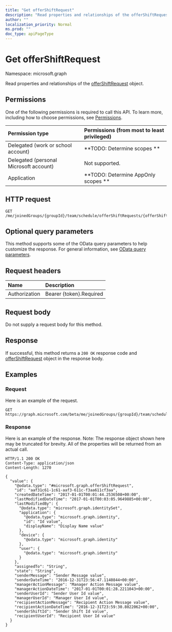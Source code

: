 ```yaml
---
title: "Get offerShiftRequest"
description: "Read properties and relationships of the offerShiftRequest object."
author: ""
localization_priority: Normal
ms.prod: ""
doc_type: apiPageType
---
```


# Get offerShiftRequest

Namespace: microsoft.graph

Read properties and relationships of the [offerShiftRequest](../resources/offershiftrequest.md) object.

## Permissions
One of the following permissions is required to call this API. To learn more, including how to choose permissions, see [Permissions](/concepts/permissions-reference.md).

|Permission type|Permissions (from most to least privileged)|
|:---|:---|
|Delegated (work or school account)|**TODO: Determine scopes **|
|Delegated (personal Microsoft account)|Not supported.|
|Application|**TODO: Determine AppOnly scopes **|

## HTTP request
<!-- {
  "blockType": "ignored"
}
-->
``` http
GET /me/joinedGroups/{groupId}/team/schedule/offerShiftRequests/{offerShiftRequestId}
```

## Optional query parameters
This method supports some of the OData query parameters to help customize the response. For general information, see [OData query parameters](/graph/query-parameters).

## Request headers
|Name|Description|
|:---|:---|
|Authorization|Bearer {token}.Required|

## Request body
Do not supply a request body for this method.

## Response
If successful, this method returns a `200 OK` response code and [offerShiftRequest](../resources/offershiftrequest.md) object in the response body.

## Examples

### Request
Here is an example of the request.
<!-- {
  "blockType": "request",
  "name": "get_offershiftrequest"
}
-->
``` http
GET https://graph.microsoft.com/beta/me/joinedGroups/{groupId}/team/schedule/offerShiftRequests/{offerShiftRequestId}
```

### Response
Here is an example of the response. Note: The response object shown here may be truncated for brevity. All of the properties will be returned from an actual call.
<!-- {
  "blockType": "response",
  "truncated": true,
  "@odata.type": "microsoft.graph.offerShiftRequest"
}
-->
``` http
HTTP/1.1 200 OK
Content-Type: application/json
Content-Length: 1270

{
  "value": {
    "@odata.type": "#microsoft.graph.offerShiftRequest",
    "id": "aaf31c61-1c61-aaf3-611c-f3aa611cf3aa",
    "createdDateTime": "2017-01-01T00:01:44.2536508+00:00",
    "lastModifiedDateTime": "2017-01-01T00:03:05.9649885+00:00",
    "lastModifiedBy": {
      "@odata.type": "microsoft.graph.identitySet",
      "application": {
        "@odata.type": "microsoft.graph.identity",
        "id": "Id value",
        "displayName": "Display Name value"
      },
      "device": {
        "@odata.type": "microsoft.graph.identity"
      },
      "user": {
        "@odata.type": "microsoft.graph.identity"
      }
    },
    "assignedTo": "String",
    "state": "String",
    "senderMessage": "Sender Message value",
    "senderDateTime": "2016-12-31T23:56:47.1140844+00:00",
    "managerActionMessage": "Manager Action Message value",
    "managerActionDateTime": "2017-01-01T00:01:28.2211043+00:00",
    "senderUserId": "Sender User Id value",
    "managerUserId": "Manager User Id value",
    "recipientActionMessage": "Recipient Action Message value",
    "recipientActionDateTime": "2016-12-31T23:59:30.8022062+00:00",
    "senderShiftId": "Sender Shift Id value",
    "recipientUserId": "Recipient User Id value"
  }
}
```

